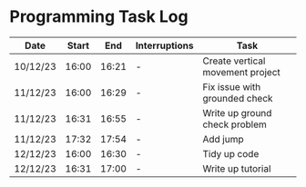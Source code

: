 # Programming Task Log

Date | Start | End | Interruptions | Task
-----|-------|-----|---------------|-----
10/12/23 | 16:00 | 16:21 | - | Create vertical movement project
11/12/23 | 16:00 | 16:29 | - | Fix issue with grounded check
11/12/23 | 16:31 | 16:55 | - | Write up ground check problem
11/12/23 | 17:32 | 17:54 | - | Add jump
12/12/23 | 16:00 | 16:30 | - | Tidy up code
12/12/23 | 16:31 | 17:00 | - | Write up tutorial

